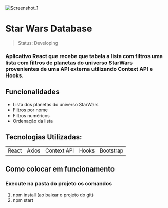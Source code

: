 ![Screenshot_1](https://user-images.githubusercontent.com/23555222/128939361-07dcbcf7-4a82-4b19-a00e-6da2aa8a23c6.png)
# Star Wars Database

> Status: Developing

### Aplicativo React que recebe que tabela a lista com filtros uma lista com filtros de planetas do universo StarWars provenientes de uma API externa utilizando Context API e Hooks.


## Funcionalidades

+ Lista dos planetas do universo StarWars 
+ Filtros por nome
+ Filtros numéricos
+ Ordenação da lista

## Tecnologias Utilizadas:
 <table>
  <tr>
    <td>React</td>
    <td>Axios</td>
    <td>Context API</td>
    <td>Hooks</td>
    <td>Bootstrap</td>
  </tr>
</table>

## Como colocar em funcionamento
### Execute na pasta do projeto os comandos

1) npm install (ao baixar o projeto do git)
2) npm start
